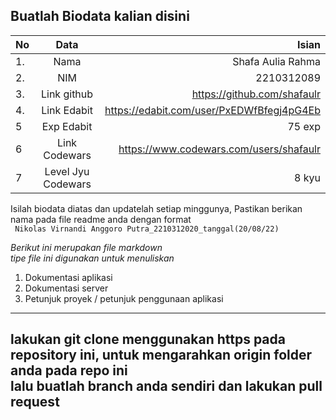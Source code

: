 **Buatlah Biodata kalian disini** <br />
----------------------------------------
|No | Data  | Isian|
|---|:-------:|------:|
|1. |Nama     | Shafa Aulia Rahma |
|2.| NIM        | 2210312089 |
|3. |Link github | https://github.com/shafaulr |
|4.| Link Edabit | https://edabit.com/user/PxEDWfBfegj4pG4Eb |
|5|Exp Edabit   | 75 exp |
|6| Link Codewars|  https://www.codewars.com/users/shafaulr  |
|7| Level Jyu Codewars|8 kyu|

Isilah biodata diatas dan updatelah setiap minggunya,
Pastikan berikan nama pada file readme anda dengan format <br/>
`
Nikolas Virnandi Anggoro Putra_2210312020_tanggal(20/08/22)` 

*Berikut ini merupakan file markdown <br/> tipe file ini digunakan untuk menuliskan*
1. Dokumentasi aplikasi
2. Dokumentasi server
3. Petunjuk proyek / petunjuk penggunaan aplikasi
----
**lakukan git clone menggunakan https pada repository ini, untuk mengarahkan origin folder anda pada repo ini<br/> lalu buatlah branch anda sendiri dan lakukan pull request**
----
